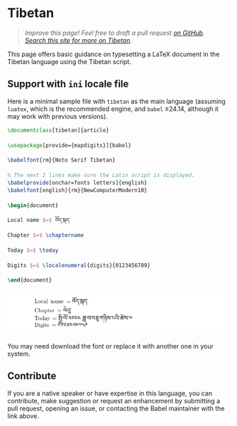 # Tibetan

<blockquote>
  <p><em>Improve this page! Feel free to draft a pull request <a href="https://github.com/latex3/babel/tree/docs/docs">on GitHub</a>.<br>
  <a href="https://www.google.com/search?q=site%3Alatex3.github.io%2Fbabel+Tibetan">Search this site for more on Tibetan</a>.</em></p>
</blockquote>

This page offers basic guidance on typesetting a LaTeX document in the
Tibetan language using the Tibetan script.

## Support with `ini` locale file

Here is a minimal sample file with `tibetan` as the main language
(assuming `luatex`, which is the recommended engine, and `babel` ≥24.14,
although it may work with previous versions).

```tex
\documentclass[tibetan]{article}

\usepackage[provide={mapdigits}]{babel}

\babelfont{rm}{Noto Serif Tibetan}

% The next 2 lines make sure the Latin script is displayed.
\babelprovide[onchar=fonts letters]{english}
\babelfont[english]{rm}{NewComputerModern10}

\begin{document}

Local name $=$ བོད་སྐད་

Chapter $=$ \chaptername

Today $=$ \today

Digits $=$ \localenumeral{digits}{0123456789}

\end{document}
```

![](../media/locale-tibetan.png)

You may need download the font or replace it with another one in your
system.

## Contribute

If you are a native speaker or have expertise in this language, you can
contribute, make suggestion or request an enhancement by submitting a
pull request, opening an issue, or contacting the Babel maintainer with
the link above.